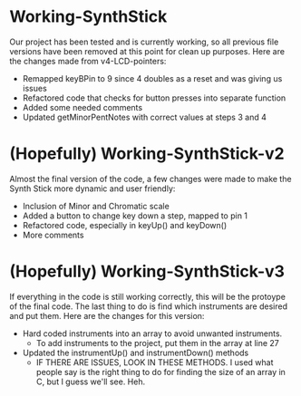 # Working-SynthStick

Our project has been tested and is currently working, so all previous file versions have been removed at this point for clean up purposes. Here are the changes made from v4-LCD-pointers:

- Remapped keyBPin to 9 since 4 doubles as a reset and was giving us issues
- Refactored code that checks for button presses into separate function
- Added some needed comments
- Updated getMinorPentNotes with correct values at steps 3 and 4

# (Hopefully) Working-SynthStick-v2

Almost the final version of the code, a few changes were made to make the Synth Stick more dynamic and user friendly:

- Inclusion of Minor and Chromatic scale
- Added a button to change key down a step, mapped to pin 1
- Refactored code, especially in keyUp() and keyDown()
- More comments

# (Hopefully) Working-SynthStick-v3

If everything in the code is still working correctly, this will be the protoype of the final code. The last thing to do is find which instruments are desired and put them. Here are the changes for this version:

- Hard coded instruments into an array to avoid unwanted instruments.
  - To add instruments to the project, put them in the array at line 27
- Updated the instrumentUp() and instrumentDown() methods
  - IF THERE ARE ISSUES, LOOK IN THESE METHODS. I used what people say is the right thing to do for finding the size of an array in C, but I guess we'll see. Heh.
